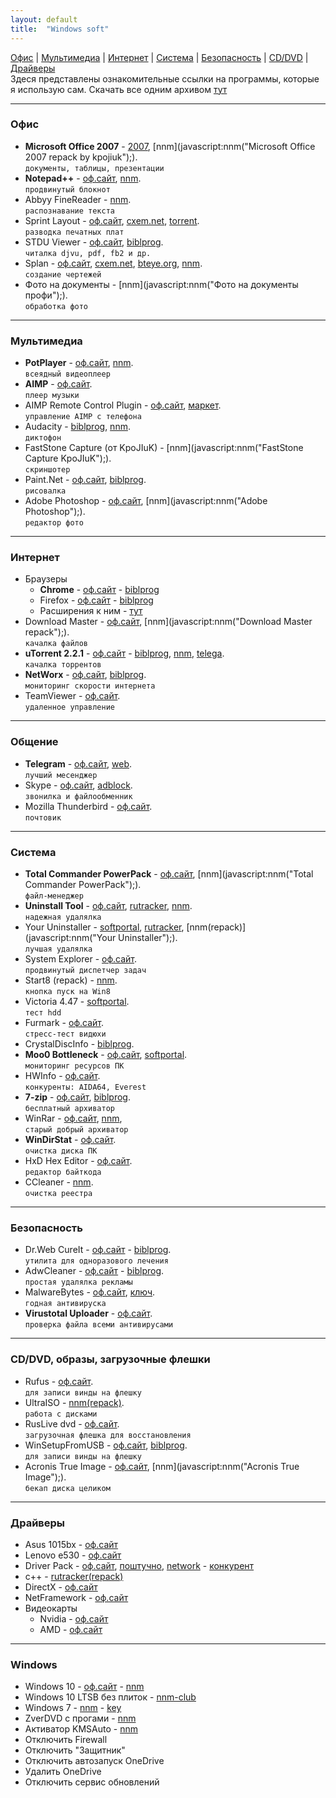 ```yaml
---
layout: default
title:  "Windows soft"
---
```


[Офис](#офис) | [Мультимедиа](#мультимедиа) | [Интернет](#интернет) | [Система](#система) | [Безопасность](#безопасность) | [CD/DVD](#cddvd-образы-загрузочные-флешки) | [Драйверы](#драйверы)  
Здеся представлены  ознакомительные ссылки на  программы, которые  я использую сам.
Скачать все одним архивом [тут](#)

___
### Офис
* **Microsoft Office 2007** - 
[2007](http://nnm-club.me/forum/viewtopic.php?t=986318),
[nnm](javascript:nnm("Microsoft Office 2007 repack by kpojiuk");).  
`документы, таблицы, презентации`
* **Notepad++** - 
[оф.сайт](http://notepad-plus-plus.org/download/), 
[nnm](javascript:nnm("Notepad++");).  
`продвинутый блокнот`
* Abbyy FineReader - 
[nnm](javascript:nnm("Abbyy+FineReader");).  
`распознавание текста`
* Sprint Layout - 
[оф.сайт](http://electronic-software-shop.com/sprint-layout-60.html), 
[cxem.net](cxem.net/software/sprint_layout.php), 
[torrent](javascript:nnm("Sprint+Layout");).  
`разводка печатных плат`
* STDU Viewer - 
[оф.сайт](http://www.stdutility.com/stduviewer.html), 
[biblprog](https://biblprog.org.ua/ru/stdu_viewer/download/).  
`читалка djvu, pdf, fb2 и др.`
* Splan - 
[оф.сайт](http://electronic-software-shop.com), 
[cxem.net](http://cxem.net/software/splan.php), 
[bteye.org](#),
[nnm](javascript:nnm("Splan");).  
`создание чертежей`
* Фото на документы - 
[nnm](javascript:nnm("Фото на документы профи");).  
`обработка фото`

___
### Мультимедиа
* **PotPlayer** - 
[оф.сайт](http://potplayer.ru/download/), 
[nnm](javascript:nnm("PotPlayer");).  
`всеядный видеоплеер`
* **AIMP** - 
[оф.сайт](http://aimp.ru).  
`плеер музыки`
* AIMP Remote Control Plugin - 
[оф.сайт](http://aimpremote.blogspot.com/p/installation-ru.html), 
[маркет](https://play.google.com/store/apps/details?id=com.invised.aimp.rc).  
`управление AIMP с телефона`
* Audacity - 
[biblprog](https://biblprog.org.ua/ru/audacity/download/), [nnm](javascript:nnm("Audacity");).  
`диктофон`
* FastStone Capture (от KpoJIuK) - 
[nnm](javascript:nnm("FastStone Capture KpoJIuK");).  
`скриншотер`
* Paint.Net - 
[оф.сайт](http://paintnet.ru/download/), 
[biblprog](https://biblprog.org.ua/ru/paint_net/download/).  
`рисовалка`
* Adobe Photoshop - 
[оф.сайт](http://adobe.com), 
[nnm](javascript:nnm("Adobe Photoshop");).  
`редактор фото`

___
### Интернет
* Браузеры
  * **Chrome** - [оф.сайт](https://www.google.ru/chrome/index.html) - [biblprog](https://biblprog.org.ua/ru/google_chrome/download/)
  * Firefox - [оф.сайт](https://www.mozilla.org/ru/firefox/new/) - [biblprog](https://biblprog.org.ua/ru/firefox/download/)
  * Расширения к ним - [тут](/windows/addons.html)
* Download Master - 
[оф.сайт](https://westbyte.com/dm/),
[nnm](javascript:nnm("Download Master repack");).  
`качалка файлов`
* **uTorrent 2.2.1** - 
[оф.сайт](http://utorrent.com/) - 
[biblprog](https://biblprog.org.ua/ru/utorrent/download/),
[nnm](javascript:nnm("uTorrent");),
[telega](https://telegram.me/filesbot?start=BQADAgAD5gADvVhYSyhm0rOrBa0BAg).  
`качалка торрентов`
* **NetWorx** - 
[оф.сайт](https://www.softperfect.com/products/networx/),
[biblprog](https://biblprog.org.ua/ru/networx/download/).  
`мониторинг скорости интернета`
* TeamViewer - 
[оф.сайт](https://www.teamviewer.com/ru/download/windows/).  
`удаленное управление`

___
### Общение
* **Telegram** - 
[оф.сайт](https://telegram.org/apps),
[web](web.telegram.org).  
`лучший месенджер`
* Skype - 
[оф.сайт](https://www.skype.com/ru/get-skype/),
[adblock](#).  
`звонилка и файлообменник`   
* Mozilla Thunderbird - 
[оф.сайт](https://www.thunderbird.net/ru/).  
`почтовик`  

___
### Система
* **Total Commander PowerPack** - 
[оф.сайт](http://ghisler.com/download.htm),
[nnm](javascript:nnm("Total Commander PowerPack");).  
`файл-менеджер`
* **Uninstall Tool** - 
[оф.сайт](http://crystalidea.com/ru/uninstall-tool/),
[rutracker](https://rutracker.org/forum/viewtopic.php?t=5403274),
[nnm](javascript:nnm("Uninstall+Tool+repack");).  
`надежная удалялка`
* Your Uninstaller - 
[softportal](http://softportal.com/get-2328-your-uninstaller.html),
[rutracker](https://rutracker.org/forum/viewtopic.php?t=4705223),
[nnm(repack)](javascript:nnm("Your Uninstaller");).  
`лучшая удалялка`
* System Explorer - 
[оф.сайт](http://systemexplorer.net/).  
`продвинутый диспетчер задач`
* Start8 (repack) - 
[nnm](javascript:nnm("Start8");).  
`кнопка пуск на Win8`
* Victoria 4.47 - 
[softportal](http://www.softportal.com/get-40873-victoria.html).  
`тест hdd`
* Furmark - 
[оф.сайт](http://www.ozone3d.net/benchmarks/fur/).  
`стресс-тест видюхи`
* CrystalDiscInfo - 
[biblprog](https://biblprog.org.ua/ru/crystaldiskinfo/download/).  
* **Moo0 Bottleneck** - 
[оф.сайт](http://www.moo0.com/software/SystemMonitor),
[softportal](http://www.softportal.com/get-21044-moo0-systemmonitor.html).  
`мониторинг ресурсов ПК`
* HWInfo - 
[оф.сайт](https://www.hwinfo.com/download.php).  
`конкуренты: AIDA64, Everest`  
* **7-zip** - 
[оф.сайт](https://www.7-zip.org/download.html),
[biblprog](https://biblprog.org.ua/ru/7zip/download/).  
`бесплатный архиватор`
* WinRar - 
[оф.сайт](https://www.rarlab.com/download.htm),
[nnm](javascript:nnm("WinRar");),  
`старый добрый архиватор`  
* **WinDirStat** - 
[оф.сайт](https://windirstat.net/download.html).  
`очистка диска ПК`
* HxD Hex Editor - 
[оф.сайт](https://mh-nexus.de/en/hxd/).  
`редактор байткода`
* CCleaner - 
[nnm](javascript:nnm("CCleaner");).  
`очистка реестра`

___
### Безопасность
* Dr.Web CureIt - 
[оф.сайт](http://free.drweb.ru/download+cureit+free/) - 
[biblprog](https://biblprog.org.ua/ru/dr_web_cureit/download/).  
`утилита для одноразового лечения`
* AdwCleaner - 
[оф.сайт](https://ru.malwarebytes.com/adwcleaner/) - 
[biblprog](https://biblprog.org.ua/ru/adwcleaner/download/).  
`простая удалялка рекламы`
* MalwareBytes - 
[оф.сайт](https://ru.malwarebytes.com/),
[ключ](#).  
`годная антивируска`
* **Virustotal Uploader** - 
[оф.сайт](https://www.virustotal.com/ru/documentation/desktop-applications/windows-uploader).  
`проверка файла всеми антивирусами`  

___
### CD/DVD, образы, загрузочные флешки
* Rufus  - 
[оф.сайт](https://rufus.akeo.ie/#download).  
`для записи винды на флешку`
* UltraISO - 
[nnm(repack)](javascript:nnm("UltraISO");).  
`работа с дисками`
* RusLive dvd - 
[оф.сайт](http://usbtor.ru/viewtopic.php?t=963).  
`загрузочная флешка для восстановления`
* WinSetupFromUSB - 
[оф.сайт](http://www.winsetupfromusb.com/downloads/),
[biblprog](https://biblprog.org.ua/ru/winsetupfromusb/download/).  
`для записи винды на флешку`
* Acronis True Image - 
[оф.сайт](http://www.acronis.ru/),
[nnm](javascript:nnm("Acronis True Image");).  
`бекап диска целиком`

___
###  Драйверы
* Asus 1015bx - 
[оф.сайт](https://www.asus.com/ua/Laptops/Eee_PC_1015BX/HelpDesk_Download/)
* Lenovo e530 - 
[оф.сайт](https://pcsupport.lenovo.com/ua/ru/products/laptops-and-netbooks/thinkpad-edge-laptops/thinkpad-edge-e530/downloads)
* Driver Pack - 
[оф.сайт](https://drp.su/ru),
[поштучно](https://drp.su/ru/hwids),
[network](https://drp.su/ru/info/driverpack-network) - 
[конкурент](https://devid.info)
* с++ - 
[rutracker(repack)](https://rutracker.org/forum/viewtopic.php?t=4594892)
* DirectX - 
[оф.сайт](https://www.microsoft.com/ru-ru/Download/confirmation.aspx?id=35)
* NetFramework - 
[оф.сайт](https://www.microsoft.com/ru-RU/download/details.aspx?id=56115)
* Видеокарты
  * Nvidia - [оф.сайт](http://www.nvidia.ru/Download/index.aspx?lang=ru)
  * AMD - [оф.сайт](http://support.amd.com/ru-ru/download)

___
### Windows
* Windows 10 - 
[оф.сайт](http://microsoft.com/) - 
[nnm](http://nnm-club.me/forum/viewforum.php?f=504)
* Windows 10 LTSB без плиток - 
[nnm-club](http://nnm-club.me/forum/tracker.php?nm=ltsb&f=504)
* Windows 7 - 
[nnm](http://nnm-club.me/forum/viewforum.php?f=504) - 
[key](http://nnm-club.me/forum/viewtopic.php?t=156121)
* ZverDVD с прогами - 
[nnm](javascript:nnm("zverdvd");)
* Активатор KMSAuto - 
[nnm](javascript:nnm("KMSAuto");)
* Отключить Firewall
* Отключить "Защитник"
* Отключить автозапуск OneDrive
* Удалить OneDrive
* Отключить сервис обновлений



<script>
 function nnm(name){
 window.open("https://rutracker.org/forum/tracker.php?nm="+name);
 window.open("http://nnm-club.me/forum/tracker.php?nm="+name);
 }
</script>

